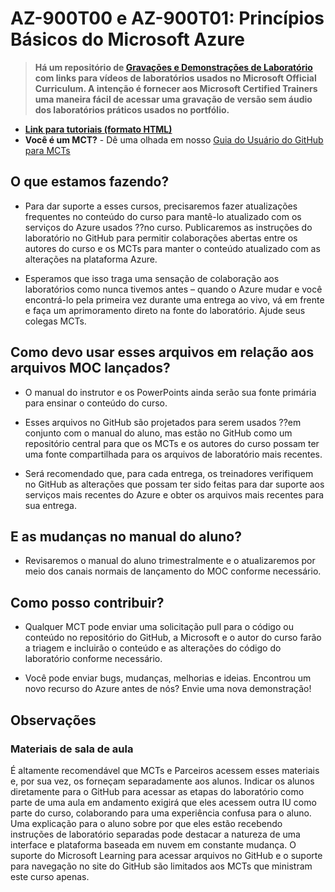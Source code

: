 # AZ-900T00 e AZ-900T01: Princípios Básicos do Microsoft Azure

> **Há um repositório de [Gravações e Demonstrações de Laboratório](https://github.com/MicrosoftLearning/Lab-Demo-Recordings) com links para vídeos de laboratórios usados no Microsoft Official Curriculum. A intenção é fornecer aos Microsoft Certified Trainers uma maneira fácil de acessar uma gravação de versão sem áudio dos laboratórios práticos usados no portfólio.**

- **[Link para tutoriais (formato HTML)](https://microsoftlearning.github.io/AZ-900T0x-MicrosoftAzureFundamentals/)**
- **Você é um MCT?** - Dê uma olhada em nosso [Guia do Usuário do GitHub para MCTs](https://microsoftlearning.github.io/MCT-User-Guide/)

## O que estamos fazendo?

- Para dar suporte a esses cursos, precisaremos fazer atualizações frequentes no conteúdo do curso para mantê-lo atualizado com os serviços do Azure usados ??no curso.  Publicaremos as instruções do laboratório no GitHub para permitir colaborações abertas entre os autores do curso e os MCTs para manter o conteúdo atualizado com as alterações na plataforma Azure.

- Esperamos que isso traga uma sensação de colaboração aos laboratórios como nunca tivemos antes – quando o Azure mudar e você encontrá-lo pela primeira vez durante uma entrega ao vivo, vá em frente e faça um aprimoramento direto na fonte do laboratório.  Ajude seus colegas MCTs.

## Como devo usar esses arquivos em relação aos arquivos MOC lançados?

- O manual do instrutor e os PowerPoints ainda serão sua fonte primária para ensinar o conteúdo do curso.

- Esses arquivos no GitHub são projetados para serem usados ??em conjunto com o manual do aluno, mas estão no GitHub como um repositório central para que os MCTs e os autores do curso possam ter uma fonte compartilhada para os arquivos de laboratório mais recentes.

- Será recomendado que, para cada entrega, os treinadores verifiquem no GitHub as alterações que possam ter sido feitas para dar suporte aos serviços mais recentes do Azure e obter os arquivos mais recentes para sua entrega.

## E as mudanças no manual do aluno?

- Revisaremos o manual do aluno trimestralmente e o atualizaremos por meio dos canais normais de lançamento do MOC conforme necessário.

## Como posso contribuir?

- Qualquer MCT pode enviar uma solicitação pull para o código ou conteúdo no repositório do GitHub, a Microsoft e o autor do curso farão a triagem e incluirão o conteúdo e as alterações do código do laboratório conforme necessário.

- Você pode enviar bugs, mudanças, melhorias e ideias.  Encontrou um novo recurso do Azure antes de nós?  Envie uma nova demonstração!

## Observações

### Materiais de sala de aula

É altamente recomendável que MCTs e Parceiros acessem esses materiais e, por sua vez, os forneçam separadamente aos alunos.  Indicar os alunos diretamente para o GitHub para acessar as etapas do laboratório como parte de uma aula em andamento exigirá que eles acessem outra IU como parte do curso, colaborando para uma experiência confusa para o aluno. Uma explicação para o aluno sobre por que eles estão recebendo instruções de laboratório separadas pode destacar a natureza de uma interface e plataforma baseada em nuvem em constante mudança. O suporte do Microsoft Learning para acessar arquivos no GitHub e o suporte para navegação no site do GitHub são limitados aos MCTs que ministram este curso apenas.
